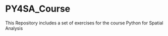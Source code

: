 # PY4SA_Course

This Repository includes a set of exercises for the course Python for Spatial Analysis 
